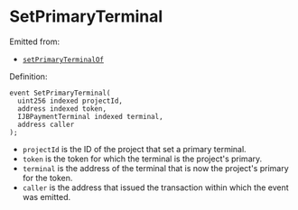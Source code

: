# SetPrimaryTerminal

Emitted from:

- [`setPrimaryTerminalOf`](/dev/api/contracts/jbdirectory/write/setprimaryterminalof.md)

Definition:

```
event SetPrimaryTerminal(
  uint256 indexed projectId,
  address indexed token,
  IJBPaymentTerminal indexed terminal,
  address caller
);
```

- `projectId` is the ID of the project that set a primary terminal.
- `token` is the token for which the terminal is the project's primary.
- `terminal` is the address of the terminal that is now the project's primary for the token.
- `caller` is the address that issued the transaction within which the event was emitted.
